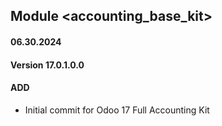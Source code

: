 ## Module <accounting_base_kit>

#### 06.30.2024
#### Version 17.0.1.0.0
#### ADD
- Initial commit for Odoo 17 Full Accounting Kit

